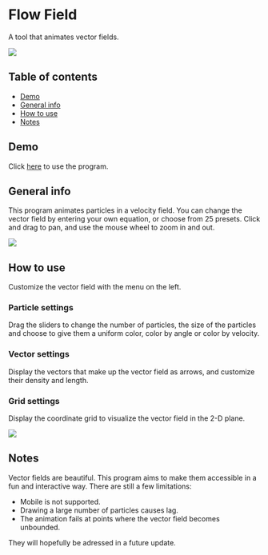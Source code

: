 # Flow Field
A tool that animates vector fields.

<img src="resources/demo.jpg">

## Table of contents
* [Demo](#demo)
* [General info](#general-info)
* [How to use](#how-to-use)
* [Notes](#notes)

## Demo
Click <a href="https://chaseleantj.github.io/flow-field/">here</a> to use the program.

## General info
This program animates particles in a velocity field. You can change the vector field by entering your own equation, or choose from 25 presets. Click and drag to pan, and use the mouse wheel to zoom in and out.

<img src="resources/demo-presets.jpg">

## How to use
Customize the vector field with the menu on the left. 

### Particle settings
Drag the sliders to change the number of particles, the size of the particles and choose to give them a uniform color, color by angle or color by velocity.

### Vector settings
Display the vectors that make up the vector field as arrows, and customize their density and length.

### Grid settings
Display the coordinate grid to visualize the vector field in the 2-D plane.

<img src="resources/demo-vectors.jpg">

## Notes
Vector fields are beautiful. This program aims to make them accessible in a fun and interactive way. There are still a few limitations:
* Mobile is not supported.
* Drawing a large number of particles causes lag.
* The animation fails at points where the vector field becomes unbounded.

They will hopefully be adressed in a future update.
